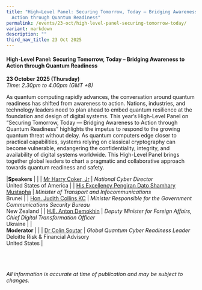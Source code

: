 ```yaml
---
title: "High–Level Panel: Securing Tomorrow, Today – Bridging Awareness to
  Action through Quantum Readiness"
permalink: /events/23-oct/high-level-panel-securing-tomorrow-today/
variant: markdown
description: ""
third_nav_title: 23 Oct 2025
---
```

#### **High-Level Panel: Securing Tomorrow, Today – Bridging Awareness to Action through Quantum Readiness**

**23 October 2025 (Thursday)**  
*Time: 2.30pm to 4.00pm (GMT +8)*

As quantum computing rapidly advances, the conversation around quantum readiness has shifted from awareness to action. Nations, industries, and technology leaders need to plan ahead to embed quantum resilience at the foundation and design of digital systems. This year’s High-Level Panel on “Securing Tomorrow, Today — Bridging Awareness to Action through Quantum Readiness” highlights the impetus to respond to the growing quantum threat without delay. As quantum computers edge closer to practical capabilities, systems relying on classical cryptography can become vulnerable, endangering the confidentiality, integrity, and availability of digital systems worldwide. This High-Level Panel brings together global leaders to chart a pragmatic and collaborative approach towards quantum readiness and safety.

|**Speakers**          |                                                              |
| [Mr Harry Coker, Jr](/speakers/mr-harry-coker-jr/)  | *National Cyber Director* <br>United States of America      |
| [His Excellency Pengiran Dato Shamhary Mustapha](/speakers/his-excellency-pengiran-dato-shamhary-mustapha/)  | *Minister of Transport and Infocommunications* <br>Brunei      |
| [Hon. Judith Collins KC](/speakers/hon-judith-collins-kc/)  | *Minister Responsible for the Government Communications Security Bureau* <br>New Zealand      |
| [H.E. Anton Demokhin](/speakers/he-anton-demokhin/)  | *Deputy Minister for Foreign Affairs, Chief Digital Transformation Officer* <br>Ukraine      |
|<br>**Moderator**          |                                                              |
| [Dr Colin Soutar](/speakers/dr-colin-soutar/)  | *Global Quantum Cyber Readiness Leader* <br>Deloitte Risk &amp; Financial Advisory<br>United States      |

<br><br><br>
*All information is accurate at time of publication and may be subject to changes.*